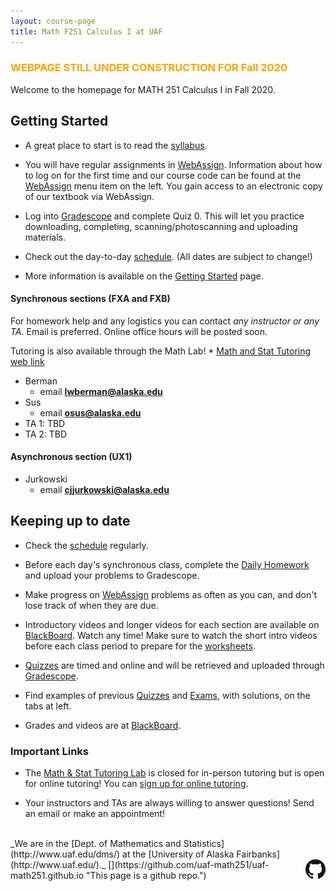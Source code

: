 ```yaml
---
layout: course-page
title: Math F251 Calculus I at UAF
---
```


### <span style="color:orange">WEBPAGE STILL UNDER CONSTRUCTION FOR Fall 2020</span> 

Welcome to the homepage for MATH 251 Calculus I in Fall 2020. 

## Getting Started

* A great place to start is to read the [syllabus](assets/general/Fall2020/MATH251-Syllabus-F2020-generic.pdf).

* You will have regular assignments in [WebAssign](https://webassign.net/). Information about how to log on for the first time and our course code can be found at the [WebAssign](webassign) menu item on the left. You gain access to an electronic copy of our textbook via WebAssign.

* Log into [Gradescope](https://www.gradescope.com/courses/153557) and complete Quiz 0. This will let you practice downloading, completing, scanning/photoscanning and uploading materials.

* Check out the day-to-day [schedule](assets/general/Fall2020/Math251-Schedule.pdf).  (All dates are subject to change!)

* More information is available on the [Getting Started](week1) page.

#### Synchronous sections (FXA and FXB)



<!--* See the [Week 1](week1) menu item to get started with the ALEKS PPL (placement, preparation, and learning) test.  You need to log in to ALEKS by Tuesday, January 14.  You will need to either complete 10 hours or 90% of your pie in ALEKS PPL's learning mode by the end of the day of Monday, January 20.

* Go to [youcanbook.me link](https://mathpretest.youcanbook.me) to choose a two-hour block for the proctored ALEKS PPL assessment (= Quiz 1) on Tuesday, January 21. 

* Check out the day-to-day [schedule](assets/general/Spring2020/M251-Spring-2020-Schedule.pdf).  (All dates are subject to change!)

<!--* See the [Week 1](week1) menu item to get started with the ALEKS PPL (placement, preparation, and learning) test.  You need to log in to ALEKS by Tuesday, January 14.  You will need to either complete 10 hours or 90% of your pie in ALEKS PPL's learning mode by the end of the day of Monday, January 20.

* Go to [youcanbook.me link](https://mathpretest.youcanbook.me) to choose a two-hour block for the proctored ALEKS PPL assessment (= Quiz 1) on Tuesday, January 21.  -->

For homework help and any logistics you can contact _any instructor or any TA_. Email is preferred. Online office hours will be posted soon.

Tutoring is also available through the Math Lab!
    * [Math and Stat Tutoring web link](https://fairbanks.go-redrock.com/)

* Berman 
    * email **lwberman@alaska.edu**
* Sus 
    * email **osus@alaska.edu**
* TA 1: TBD
* TA 2: TBD

#### Asynchronous section (UX1)

* Jurkowski 
    * email **cjjurkowski@alaska.edu**


## Keeping up to date

* Check the [schedule](assets/general/Fall2020/Math251-Schedule.pdf) regularly.

* Before each day's synchronous class, complete the [Daily Homework](writtenhomework) and upload your problems to Gradescope. 
<!--Do the problems on the next [Written Homework](writtenhomework).  (You will not turn in Written Homework, but it should be completed by the due dates shown on the [schedule](assets/general/Spring2020/M251-Spring-2020-Schedule-addendum.pdf).)  Solutions are at [BlackBoard](https://classes.alaska.edu). -->

* Make progress on [WebAssign](https://webassign.net/) problems as often as you can, and don't lose track of when they are due. 

* Introductory videos and longer videos for each section are available on [BlackBoard](https://classes.alaska.edu). Watch any time! Make sure to watch the short intro videos before each class period to prepare for the [worksheets](materials).

* [Quizzes](quizzes) are timed and online and will be retrieved and uploaded through [Gradescope](https://www.gradescope.com/courses/153557).  

* Find examples of previous [Quizzes](quizzes) and [Exams](exams), with solutions, on the tabs at left.

* Grades and videos are at [BlackBoard](https://classes.alaska.edu).

<!--### <span style="color:orange">CURRENT PLAN 3/25:</span>

> * The [Syllabus has been updated](assets/general/Spring2020/MATH251-Syllabus-S2020-addendum.pdf) with new information about how your grade will be calculated.  (The [original Syllabus is here](assets/general/Spring2020/MATH251-Syllabus-S2020-generic.pdf).)
>
> * An [updated schedule](assets/general/Spring2020/M251-Spring-2020-Schedule-addendum.pdf) has been posted.  (For reference only, the [original schedule is here](assets/general/Spring2020/M251-Spring-2020-Schedule.pdf).)
>
> *  In-person lectures will be replaced by online videos and guided activities.  Links to these videos are at [BlackBoard](https://classes.alaska.edu).  See the _Spring 2020 Videos_ tab at Blackboard, and please read the "best practices" notice first.  These video lectures will point-out which Written Homework problems you should do to check your understanding.  This content replaces (as much as we can) our in-person worksheets.
>
> * Additional materials, including videos, are available and organized by section.  See the _Fall 2017 Class Videos_ tab at [BlackBoard](https://classes.alaska.edu).  Worksheets and their solutions, for all upcoming sections, are at the [In-class materials from Fall 2019](inclass-stuff-fall-2019) page.
>
> * In-person recitations with Dakota are cancelled.
>
> * Instructors (Jill & Ed) and teaching assistant (Dakota) will have online office hours through Zoom or Google Hangouts (above).
>
> * [WebAssign](https://webassign.net/) due dates have been adjusted to match the updated schedule.  As usual, [WebAssign homework (WA)](https://webassign.net/) is due by 11PM on the due date.
>
> * [Written Homework (WRH)](writtenhomework) is no longer turned in for a grade.  However, any student who intends to pass this class must still work every problem by the due date.  See the completion dates on the updated schedule.
>
> * [Quizzes](quizzes) are now take-home.  Blank Quizzes will be posted on [BlackBoard](https://classes.alaska.edu) on Tuesday morning at 8 am (AK time).  They are due Wednesday by 5 pm (AK time), but we expect most students to complete them by the end of the day Tuesday.  No late quizzes will be accepted!  Students should scan or photograph or save their work as a PDF.  Quizzes will be corrected, but the grade will be assigned based on completion and effort.
>
> * These plans are necessarily tentative, in part because guidance from the UA administration is evolving.  We will update the information here as things become clear.
<br>
<br>

-->

<!-- NOTHING HERE IS LOST; IT IS ALL ON THE MENUS AT LEFT
### Getting Started

* A great place to start is to read the [syllabus](assets/general/Spring2020/MATH251-Syllabus-S2020-generic.pdf).

* Your first assignments will be in [WebAssign](https://webassign.net/). Information about how to log on for the first time and our course code can be found at the [WebAssign](webassign) menu item on the left. Note that you gain access to an electronic copy of our textbook via WebAssign.

* Check out the day-to-day [schedule](assets/general/Spring2020/M251-Spring-2020-Schedule.pdf).  (All dates are subject to change!)

* See the [Week 1](week1) menu item to get started with the ALEKS PPL (placement, preparation, and learning) test.  You need to log in to ALEKS by Tuesday, January 14.  You will need to either complete 10 hours or 90% of your pie in ALEKS PPL's learning mode by the end of the day of Monday, January 20.

* Go to [youcanbook.me link](https://mathpretest.youcanbook.me) to choose a two-hour block for the proctored ALEKS PPL assessment (= Quiz 1) on Tuesday, January 21. 
-->

<!-- 
#### <span style="color:orange">For sections F01 and F02, Midterm I is on Wednesday 12 February in Chapman 106 at 5-6pm _or_ 6-7pm.</span>  Make sure to come at one time or the other!
-->


### Important Links

* The [Math & Stat Tutoring Lab](https://www.uaf.edu/dms/mathlab/index.php) is closed for in-person tutoring but is open for online tutoring!  You can [sign up for online tutoring](https://fairbanks.go-redrock.com/).

* Your instructors and TAs are always willing to answer questions! Send an email or make an appointment!

<!--* Individual instructor/section links:

	- [Jill Faudree](http://jrfaudree.github.io/) [(office hours)](https://docs.google.com/spreadsheets/d/1TXAjjZWM5vW_S0Cgorh7QCaaLZzGPvLqiMrqBrfONx8/edit?usp=sharing), section F01 (CRN 34485): [resources for F01](http://jrfaudree.github.io/M251S20/M251S20_home.html)
	- [Ed Bueler](http://bueler.github.io) ([office hours](http://bueler.github.io/OffHrs.htm)), section F02 (CRN 34486): [resources for F02](http://bueler.github.io/M251S20_F02/index.html) -->

<br>
_We are in the [Dept. of Mathematics and Statistics](http://www.uaf.edu/dms/) at the [University of Alaska Fairbanks](http://www.uaf.edu/)._  [<img src="GitHub-Mark-32px.png" align="right">](https://github.com/uaf-math251/uaf-math251.github.io "This page is a github repo.")

<!-- empty comment -->

